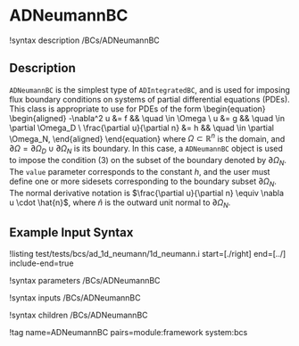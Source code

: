 # ADNeumannBC

!syntax description /BCs/ADNeumannBC

## Description

`ADNeumannBC` is the simplest type of `ADIntegratedBC`, and is used for
imposing flux boundary conditions on systems of partial differential
equations (PDEs). This class is appropriate to use for PDEs of the
form
\begin{equation}
\begin{aligned}
  -\nabla^2 u &= f && \quad \in \Omega \\
  u &= g && \quad \in \partial \Omega_D \\
  \frac{\partial u}{\partial n} &= h && \quad \in \partial \Omega_N,
\end{aligned}
\end{equation}
where $\Omega \subset \mathbb{R}^n$ is the domain, and $\partial
\Omega = \partial \Omega_D \cup \partial \Omega_N$ is its boundary. In
this case, a `ADNeumannBC` object is used to impose the condition (3) on
the subset of the boundary denoted by $\partial \Omega_N$. The `value`
parameter corresponds to the constant $h$, and the user must define
one or more sidesets corresponding to the boundary subset $\partial
\Omega_N$.  The normal derivative notation is $\frac{\partial
u}{\partial n} \equiv \nabla u \cdot \hat{n}$, where $\hat{n}$ is the
outward unit normal to $\partial \Omega_N$.

## Example Input Syntax

!listing test/tests/bcs/ad_1d_neumann/1d_neumann.i start=[./right] end=[../] include-end=true

!syntax parameters /BCs/ADNeumannBC

!syntax inputs /BCs/ADNeumannBC

!syntax children /BCs/ADNeumannBC

!tag name=ADNeumannBC pairs=module:framework system:bcs
